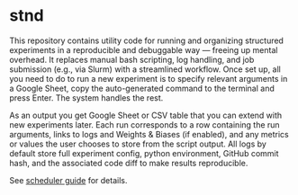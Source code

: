 # stnd

This repository contains utility code for running and organizing structured experiments in a reproducible and debuggable way — freeing up mental overhead. It replaces manual bash scripting, log handling, and job submission (e.g., via Slurm) with a streamlined workflow. Once set up, all you need to do to run a new experiment is to specify relevant arguments in a Google Sheet, copy the auto-generated command to the terminal and press Enter. The system handles the rest.

As an output you get Google Sheet or CSV table that you can extend with new experiments later. Each run corresponds to a row containing the run arguments, links to logs and Weights & Biases (if enabled), and any metrics or values the user chooses to store from the script output. All logs by default store full experiment config, python environment, GitHub commit hash, and the associated code diff to make results reproducible.

See [scheduler guide](./stnd/run_from_csv/README.md) for details.
